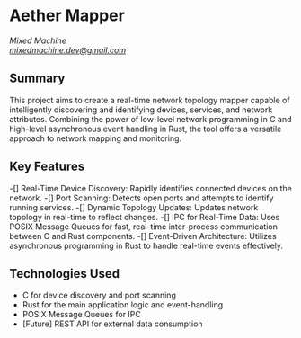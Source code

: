 # Aether Mapper

*Mixed Machine* <br />
*mixedmachine.dev@gmail.com*

## Summary

This project aims to create a real-time network topology mapper capable of intelligently discovering and identifying devices, services, and network attributes. Combining the power of low-level network programming in C and high-level asynchronous event handling in Rust, the tool offers a versatile approach to network mapping and monitoring.

## Key Features

-[] Real-Time Device Discovery: Rapidly identifies connected devices on the network.
-[] Port Scanning: Detects open ports and attempts to identify running services.
-[] Dynamic Topology Updates: Updates network topology in real-time to reflect changes.
-[] IPC for Real-Time Data: Uses POSIX Message Queues for fast, real-time inter-process communication between C and Rust components.
-[] Event-Driven Architecture: Utilizes asynchronous programming in Rust to handle real-time events effectively.

## Technologies Used

- C for device discovery and port scanning
- Rust for the main application logic and event-handling
- POSIX Message Queues for IPC
- [Future] REST API for external data consumption
